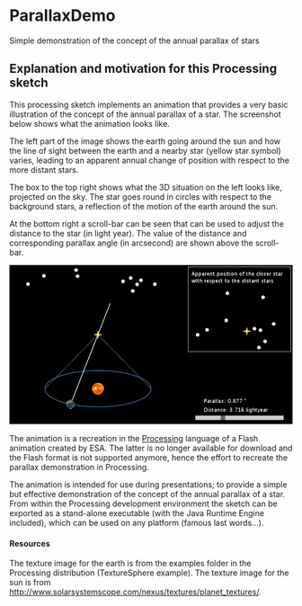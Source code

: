 # ParallaxDemo

Simple demonstration of the concept of the annual parallax of stars

## Explanation and motivation for this Processing sketch

This processing sketch implements an animation that provides a very basic
illustration of the concept of the annual parallax of a star. The screenshot
below shows what the animation looks like.

The left part of the image shows the earth going around the sun and how the
line of sight between the earth and a nearby star (yellow star symbol)
varies, leading to an apparent annual change of position with respect to the
more distant stars.

The box to the top right shows what the 3D situation on the left looks like,
projected on the sky. The star goes round in circles with respect to the
background stars, a reflection of the motion of the earth around the sun.

At the bottom right a scroll-bar can be seen that can be used to adjust the
distance to the star (in light year). The value of the distance and
corresponding parallax angle (in arcsecond) are shown above the scroll-bar.

![ParallaxDemo screenshot](parallax-demo.png)

The animation is a recreation in the [Processing](https://processing.org)
language of a Flash animation created by ESA. The latter is no longer
available for download and the Flash format is not supported anymore, hence
the effort to recreate the parallax demonstration in Processing.

The animation is intended for use during presentations; to provide a simple
but effective demonstration of the concept of the annual parallax of a star.
From within the Processing development environment the sketch can be
exported as a stand-alone executable (with the Java Runtime Engine
included), which can be used on any platform (famous last words...).

#### Resources

The texture image for the earth is from the examples folder in the
Processing distribution (TextureSphere example). The texture image for the
sun is from
<http://www.solarsystemscope.com/nexus/textures/planet_textures/>.
